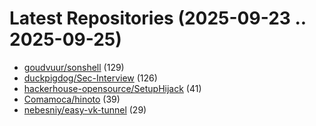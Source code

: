 # Latest Repositories (2025-09-23 .. 2025-09-25)

- [goudvuur/sonshell](https://github.com/goudvuur/sonshell) (129)
- [duckpigdog/Sec-Interview](https://github.com/duckpigdog/Sec-Interview) (126)
- [hackerhouse-opensource/SetupHijack](https://github.com/hackerhouse-opensource/SetupHijack) (41)
- [Comamoca/hinoto](https://github.com/Comamoca/hinoto) (39)
- [nebesniy/easy-vk-tunnel](https://github.com/nebesniy/easy-vk-tunnel) (29)
